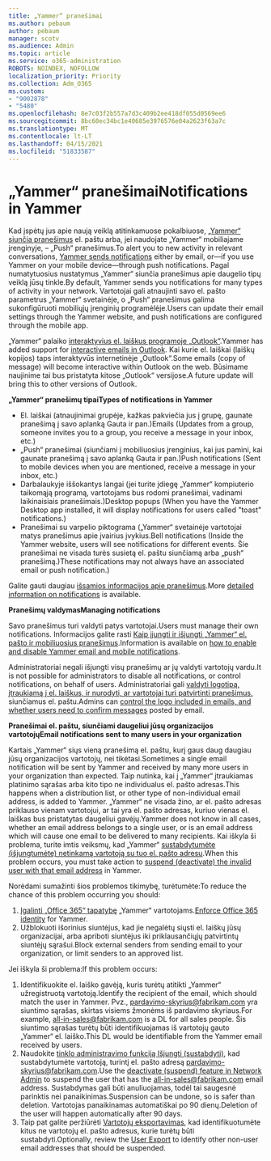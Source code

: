 ```yaml
---
title: „Yammer“ pranešimai
ms.author: pebaum
author: pebaum
manager: scotv
ms.audience: Admin
ms.topic: article
ms.service: o365-administration
ROBOTS: NOINDEX, NOFOLLOW
localization_priority: Priority
ms.collection: Adm_O365
ms.custom:
- "9002878"
- "5480"
ms.openlocfilehash: 8e7c03f2b557a7d3c409b2ee418df055d0569ee6
ms.sourcegitcommit: 8bc60ec34bc1e40685e3976576e04a2623f63a7c
ms.translationtype: MT
ms.contentlocale: lt-LT
ms.lasthandoff: 04/15/2021
ms.locfileid: "51833587"
---
```

# <a name="notifications-in-yammer"></a><span data-ttu-id="0920b-102">„Yammer“ pranešimai</span><span class="sxs-lookup"><span data-stu-id="0920b-102">Notifications in Yammer</span></span>

<span data-ttu-id="0920b-103">Kad įspėtų jus apie naują veiklą atitinkamuose pokalbiuose, [„Yammer“ siunčia pranešimus](https://support.microsoft.com/en-gb/office/enable-or-disable-yammer-email-and-phone-notifications-93e530e0-189f-4768-8f28-7683d48cc996) el. paštu arba, jei naudojate „Yammer“ mobiliajame įrenginyje, – „Push“ pranešimus.</span><span class="sxs-lookup"><span data-stu-id="0920b-103">To alert you to new activity in relevant conversations, [Yammer sends notifications](https://support.microsoft.com/en-gb/office/enable-or-disable-yammer-email-and-phone-notifications-93e530e0-189f-4768-8f28-7683d48cc996) either by email, or—if you use Yammer on your mobile device—through push notifications.</span></span> <span data-ttu-id="0920b-104">Pagal numatytuosius nustatymus „Yammer“ siunčia pranešimus apie daugelio tipų veiklą jūsų tinkle.</span><span class="sxs-lookup"><span data-stu-id="0920b-104">By default, Yammer sends you notifications for many types of activity in your network.</span></span> <span data-ttu-id="0920b-105">Vartotojai gali atnaujinti savo el. pašto parametrus „Yammer“ svetainėje, o „Push“ pranešimus galima sukonfigūruoti mobiliųjų įrenginių programėlėje.</span><span class="sxs-lookup"><span data-stu-id="0920b-105">Users can update their email settings through the Yammer website, and push notifications are configured through the mobile app.</span></span> 

<span data-ttu-id="0920b-106">„Yammer“ palaiko [interaktyvius el. laiškus programoje „Outlook“](https://techcommunity.microsoft.com/t5/outlook-blog/interactive-yammer-emails-in-outlook-on-the-web-are-here/ba-p/1209420).</span><span class="sxs-lookup"><span data-stu-id="0920b-106">Yammer has added support for [interactive emails in Outlook](https://techcommunity.microsoft.com/t5/outlook-blog/interactive-yammer-emails-in-outlook-on-the-web-are-here/ba-p/1209420).</span></span> <span data-ttu-id="0920b-107">Kai kurie el. laiškai (laiškų kopijos) taps interaktyvūs internetinėje „Outlook“.</span><span class="sxs-lookup"><span data-stu-id="0920b-107">Some emails (copy of message) will become interactive within Outlook on the web.</span></span> <span data-ttu-id="0920b-108">Būsimame naujinime tai bus pristatyta kitose „Outlook“ versijose.</span><span class="sxs-lookup"><span data-stu-id="0920b-108">A future update will bring this to other versions of Outlook.</span></span>

<span data-ttu-id="0920b-109">**„Yammer“ pranešimų tipai**</span><span class="sxs-lookup"><span data-stu-id="0920b-109">**Types of notifications in Yammer**</span></span>

- <span data-ttu-id="0920b-110">El. laiškai (atnaujinimai grupėje, kažkas pakviečia jus į grupę, gaunate pranešimą į savo aplanką Gauta ir pan.)</span><span class="sxs-lookup"><span data-stu-id="0920b-110">Emails (Updates from a group, someone invites you to a group, you receive a message in your inbox, etc.)</span></span>
- <span data-ttu-id="0920b-111">„Push“ pranešimai (siunčiami į mobiliuosius įrenginius, kai jus pamini, kai gaunate pranešimą į savo aplanką Gauta ir pan.)</span><span class="sxs-lookup"><span data-stu-id="0920b-111">Push notifications (Sent to mobile devices when you are mentioned, receive a message in your inbox, etc.)</span></span>
- <span data-ttu-id="0920b-112">Darbalaukyje iššokantys langai (jei turite įdiegę „Yammer“ kompiuterio taikomąją programą, vartotojams bus rodomi pranešimai, vadinami laikinaisiais pranešimais.)</span><span class="sxs-lookup"><span data-stu-id="0920b-112">Desktop popups (When you have the Yammer Desktop app installed, it will display notifications for users called "toast" notifications.)</span></span>
- <span data-ttu-id="0920b-113">Pranešimai su varpelio piktograma („Yammer“ svetainėje vartotojai matys pranešimus apie įvairius įvykius.</span><span class="sxs-lookup"><span data-stu-id="0920b-113">Bell notifications (Inside the Yammer website, users will see notifications for different events.</span></span> <span data-ttu-id="0920b-114">Šie pranešimai ne visada turės susietą el. paštu siunčiamą arba „push“ pranešimą.)</span><span class="sxs-lookup"><span data-stu-id="0920b-114">These notifications may not always have an associated email or push notification.)</span></span>

<span data-ttu-id="0920b-115">Galite gauti daugiau [išsamios informacijos apie pranešimus](https://support.microsoft.com/en-gb/office/enable-or-disable-yammer-email-and-phone-notifications-93e530e0-189f-4768-8f28-7683d48cc996).</span><span class="sxs-lookup"><span data-stu-id="0920b-115">More [detailed information on notifications](https://support.microsoft.com/en-gb/office/enable-or-disable-yammer-email-and-phone-notifications-93e530e0-189f-4768-8f28-7683d48cc996) is available.</span></span>

<span data-ttu-id="0920b-116">**Pranešimų valdymas**</span><span class="sxs-lookup"><span data-stu-id="0920b-116">**Managing notifications**</span></span>

<span data-ttu-id="0920b-117">Savo pranešimus turi valdyti patys vartotojai.</span><span class="sxs-lookup"><span data-stu-id="0920b-117">Users must manage their own notifications.</span></span> <span data-ttu-id="0920b-118">Informacijos galite rasti [Kaip įjungti ir išjungti „Yammer“ el. pašto ir mobiliuosius pranešimus](https://support.microsoft.com/en-gb/office/enable-or-disable-yammer-email-and-phone-notifications-93e530e0-189f-4768-8f28-7683d48cc996).</span><span class="sxs-lookup"><span data-stu-id="0920b-118">Information is available on [how to enable and disable Yammer email and mobile notifications](https://support.microsoft.com/en-gb/office/enable-or-disable-yammer-email-and-phone-notifications-93e530e0-189f-4768-8f28-7683d48cc996).</span></span> 

<span data-ttu-id="0920b-119">Administratoriai negali išjungti visų pranešimų ar jų valdyti vartotojų vardu.</span><span class="sxs-lookup"><span data-stu-id="0920b-119">It is not possible for administrators to disable all notifications, or control notifications, on behalf of users.</span></span> <span data-ttu-id="0920b-120">Administratoriai gali [valdyti logotipą, įtraukiamą į el. laiškus, ir nurodyti, ar vartotojai turi patvirtinti pranešimus,](https://docs.microsoft.com/yammer/configure-your-yammer-network/configure-email-and-yammer) siunčiamus el. paštu.</span><span class="sxs-lookup"><span data-stu-id="0920b-120">Admins can [control the logo included in emails, and whether users need to confirm messages](https://docs.microsoft.com/yammer/configure-your-yammer-network/configure-email-and-yammer) posted by email.</span></span>

<span data-ttu-id="0920b-121">**Pranešimai el. paštu, siunčiami daugeliui jūsų organizacijos vartotojų**</span><span class="sxs-lookup"><span data-stu-id="0920b-121">**Email notifications sent to many users in your organization**</span></span>

<span data-ttu-id="0920b-122">Kartais „Yammer“ siųs vieną pranešimą el. paštu, kurį gaus daug daugiau jūsų organizacijos vartotojų, nei tikėtasi.</span><span class="sxs-lookup"><span data-stu-id="0920b-122">Sometimes a single email notification will be sent by Yammer and received by many more users in your organization than expected.</span></span> <span data-ttu-id="0920b-123">Taip nutinka, kai į „Yammer“ įtraukiamas platinimo sąrašas arba kito tipo ne individualus el. pašto adresas.</span><span class="sxs-lookup"><span data-stu-id="0920b-123">This happens when a distribution list, or other type of non-individual email address, is added to Yammer.</span></span> <span data-ttu-id="0920b-124">„Yammer“ ne visada žino, ar el. pašto adresas priklauso vienam vartotojui, ar tai yra el. pašto adresas, kuriuo vienas el. laiškas bus pristatytas daugeliui gavėjų.</span><span class="sxs-lookup"><span data-stu-id="0920b-124">Yammer does not know in all cases, whether an email address belongs to a single user, or is an email address which will cause one email to be delivered to many recipients.</span></span> <span data-ttu-id="0920b-125">Kai iškyla ši problema, turite imtis veiksmų, kad „Yammer“ [sustabdytumėte (išjungtumėte) netinkamą vartotoją su tuo el. pašto adresu](https://docs.microsoft.com/yammer/manage-yammer-users/add-block-or-remove-users#remove-users).</span><span class="sxs-lookup"><span data-stu-id="0920b-125">When this problem occurs, you must take action to [suspend (deactivate) the invalid user with that email address](https://docs.microsoft.com/yammer/manage-yammer-users/add-block-or-remove-users#remove-users) in Yammer.</span></span> 

<span data-ttu-id="0920b-126">Norėdami sumažinti šios problemos tikimybę, turėtumėte:</span><span class="sxs-lookup"><span data-stu-id="0920b-126">To reduce the chance of this problem occurring you should:</span></span>

1. <span data-ttu-id="0920b-127">[Įgalinti „Office 365“ tapatybę](https://docs.microsoft.com/yammer/configure-your-yammer-network/enforce-office-365-identity) „Yammer“ vartotojams.</span><span class="sxs-lookup"><span data-stu-id="0920b-127">[Enforce Office 365 identity](https://docs.microsoft.com/yammer/configure-your-yammer-network/enforce-office-365-identity) for Yammer.</span></span>
2. <span data-ttu-id="0920b-128">Užblokuoti išorinius siuntėjus, kad jie negalėtų siųsti el. laiškų jūsų organizacijai, arba apriboti siuntėjus iki priklausančiųjų patvirtintų siuntėjų sąrašui.</span><span class="sxs-lookup"><span data-stu-id="0920b-128">Block external senders from sending email to your organization, or limit senders to an approved list.</span></span>

<span data-ttu-id="0920b-129">Jei iškyla ši problema:</span><span class="sxs-lookup"><span data-stu-id="0920b-129">If this problem occurs:</span></span>

1. <span data-ttu-id="0920b-130">Identifikuokite el. laiško gavėją, kuris turėtų atitikti „Yammer“ užregistruotą vartotoją.</span><span class="sxs-lookup"><span data-stu-id="0920b-130">Identify the recipient of the email, which should match the user in Yammer.</span></span> <span data-ttu-id="0920b-131">Pvz., pardavimo-skyrius@fabrikam.com yra siuntimo sąrašas, skirtas visiems žmonėms iš pardavimo skyriaus.</span><span class="sxs-lookup"><span data-stu-id="0920b-131">For example, all-in-sales@fabrikam.com is a DL for all sales people.</span></span> <span data-ttu-id="0920b-132">Šis siuntimo sąrašas turėtų būti identifikuojamas iš vartotojų gauto „Yammer“ el. laiško.</span><span class="sxs-lookup"><span data-stu-id="0920b-132">This DL would be identifiable from the Yammer email received by users.</span></span>
2. <span data-ttu-id="0920b-133">Naudokite [tinklo administravimo funkciją Išjungti (sustabdyti)](https://docs.microsoft.com/yammer/manage-yammer-users/add-block-or-remove-users#remove-users), kad sustabdytumėte vartotoją, turintį el. pašto adresą pardavimo-skyrius@fabrikam.com.</span><span class="sxs-lookup"><span data-stu-id="0920b-133">Use the [deactivate (suspend) feature in Network Admin](https://docs.microsoft.com/yammer/manage-yammer-users/add-block-or-remove-users#remove-users) to suspend the user that has the all-in-sales@fabrikam.com email address.</span></span> <span data-ttu-id="0920b-134">Sustabdymas gali būti anuliuojamas, todėl tai saugesnė parinktis nei panaikinimas.</span><span class="sxs-lookup"><span data-stu-id="0920b-134">Suspension can be undone, so is safer than deletion.</span></span> <span data-ttu-id="0920b-135">Vartotojas panaikinamas automatiškai po 90 dienų.</span><span class="sxs-lookup"><span data-stu-id="0920b-135">Deletion of the user will happen automatically after 90 days.</span></span>
3. <span data-ttu-id="0920b-136">Taip pat galite peržiūrėti [Vartotojų eksportavimas](https://docs.microsoft.com/yammer/manage-security-and-compliance/export-yammer-enterprise-data#ExportUsers), kad identifikuotumėte kitus ne vartotojų el. pašto adresus, kurie turėtų būti sustabdyti.</span><span class="sxs-lookup"><span data-stu-id="0920b-136">Optionally, review the [User Export](https://docs.microsoft.com/yammer/manage-security-and-compliance/export-yammer-enterprise-data#ExportUsers) to identify other non-user email addresses that should be suspended.</span></span>
